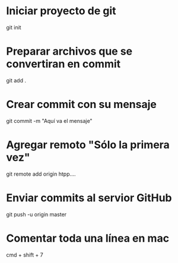 # Iniciar proyecto de git
git init

# Preparar archivos que se convertiran en commit
git add .

# Crear commit con su mensaje
git commit -m "Aquí va el mensaje"

# Agregar remoto "Sólo la primera vez"
git remote add origin htpp....

# Enviar commits al servior GitHub
git push -u origin master

# Comentar toda una línea en mac
cmd + shift + 7